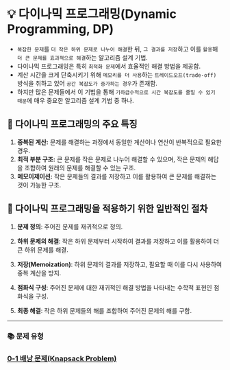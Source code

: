 # 💡 다이나믹 프로그래밍(Dynamic Programming, DP)
- ```복잡한 문제```를 ```더 작은 하위 문제로 나누어 해결```한 뒤, ```그 결과를 저장```하고 이를 ```활용```해 ```더 큰 문제를 효과적으로 해결```하는 알고리즘 설계 기법.
- 다이나믹 프로그래밍은 특히 ```최적화 문제```에서 효율적인 해결 방법을 제공함.
- 계산 시간을 크게 단축시키기 위해 ```메모리를 더 사용```하는 ```트레이드오프(trade-off)``` 방식을 취하고 있어 ```공간 복잡도가 증가하는 경우```가 존재함.
- 하지만 많은 문제들에서 이 기법을 통해 ```기하급수적으로 시간 복잡도를 줄일 수 있기 때문```에 매우 중요한 알고리즘 설계 기법 중 하나.

## 📌 다이나믹 프로그래밍의 주요 특징

1. __중복된 계산:__ 문제를 해결하는 과정에서 동일한 계산이나 연산이 반복적으로 필요한 경우.
2. __최적 부분 구조:__ 큰 문제를 작은 문제로 나누어 해결할 수 있으며, 작은 문제의 해답을 조합하여 원래의 문제를 해결할 수 있는 구조.
3. __메모이제이션:__ 작은 문제들의 결과를 저장하고 이를 활용하여 큰 문제를 해결하는 것이 가능한 구조.

## 📌 다이나믹 프로그래밍을 적용하기 위한 일반적인 절차

1. **문제 정의**: 주어진 문제를 재귀적으로 정의.

2. **하위 문제의 해결**: 작은 하위 문제부터 시작하여 결과를 저장하고 이를 활용하여 더 큰 하위 문제를 해결.

3. **저장(Memoization)**: 하위 문제의 결과를 저장하고, 필요할 때 이를 다시 사용하여 중복 계산을 방지.

4. **점화식 구성**: 주어진 문제에 대한 재귀적인 해결 방법을 나타내는 수학적 표현인 점화식을 구성.

5. **최종 해결**: 작은 하위 문제들의 해를 조합하여 주어진 문제의 해를 구함.
---
### 📚 문제 유형
### [0-1 배낭 문제(Knapsack Problem)](0-1%20Knapsack%20Problem.md)
